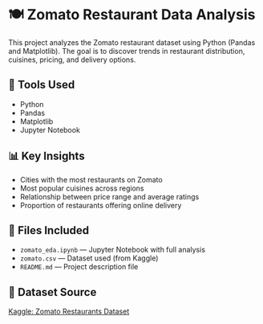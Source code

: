 # 🍽️ Zomato Restaurant Data Analysis

This project analyzes the Zomato restaurant dataset using Python (Pandas and Matplotlib). The goal is to discover trends in restaurant distribution, cuisines, pricing, and delivery options.

## 🔧 Tools Used
- Python
- Pandas
- Matplotlib
- Jupyter Notebook

## 📊 Key Insights
- Cities with the most restaurants on Zomato
- Most popular cuisines across regions
- Relationship between price range and average ratings
- Proportion of restaurants offering online delivery

## 📂 Files Included
- `zomato_eda.ipynb` — Jupyter Notebook with full analysis
- `zomato.csv` — Dataset used (from Kaggle)
- `README.md` — Project description file

## 📌 Dataset Source
[Kaggle: Zomato Restaurants Dataset](https://www.kaggle.com/datasets/shrutimehta/zomato-restaurants)
